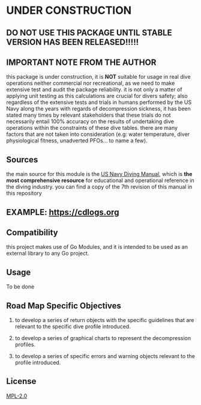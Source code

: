 # UNDER CONSTRUCTION

## DO NOT USE THIS PACKAGE UNTIL STABLE VERSION HAS BEEN RELEASED!!!!!

## IMPORTANT NOTE FROM THE AUTHOR
this package is under construction, it is **__NOT__** suitable for usage in real dive operations neither commercial nor recreational, as we need to make extensive test and audit the package reliability. it is not only a matter of applying unit testing as this calculations are crucial for divers safety; also regardless of the extensive tests and trials in humans performed by the US Navy along the years with regards of decompression sickness, it has been stated many times by relevant stakeholders that these trials do not necessarily entail 100% accuracy on the results of undertaking dive operations within the constraints of these dive tables. there are many factors that are not taken into consideration (e.g: water temperature, diver physiological fitness, unadverted PFOs... to name a few). 

## Sources
the main source for this module is the [US Navy Diving Manual](https://en.wikipedia.org/wiki/U.S._Navy_Diving_Manual "US Navy Diving Manual Rev7"), which is __the most comprehensive resource__ for educational and operational reference in the diving industry. you can find a copy of the 7th revision of this manual in this repository

## EXAMPLE: https://cdlogs.org

## Compatibility

this project makes use of Go Modules, and it is intended to be used as an external library to any Go project.

## Usage

To be done

## Road Map Specific Objectives

1. to develop a series of return objects with the specific guidelines that are relevant to the specific dive profile introduced.

2. to develop a series of graphical charts to represent the decompression profiles.

3. to develop a series of specific errors and warning objects relevant to the profile introduced.

## License
[MPL-2.0](https://choosealicense.com/licenses/mpl-2.0/)
